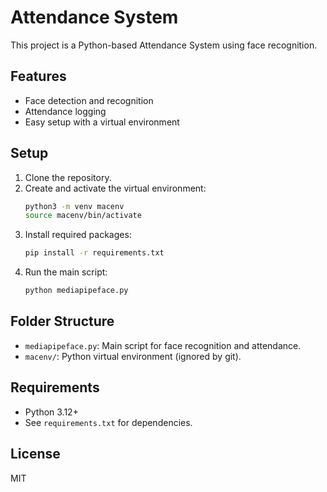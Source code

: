 # Attendance System

This project is a Python-based Attendance System using face recognition.

## Features
- Face detection and recognition
- Attendance logging
- Easy setup with a virtual environment

## Setup
1. Clone the repository.
2. Create and activate the virtual environment:
   ```zsh
   python3 -m venv macenv
   source macenv/bin/activate
   ```
3. Install required packages:
   ```zsh
   pip install -r requirements.txt
   ```
4. Run the main script:
   ```zsh
   python mediapipeface.py
   ```

## Folder Structure
- `mediapipeface.py`: Main script for face recognition and attendance.
- `macenv/`: Python virtual environment (ignored by git).

## Requirements
- Python 3.12+
- See `requirements.txt` for dependencies.

## License
MIT
